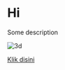 # Hi

Some description

![3d](https://images.unsplash.com/photo-1635009981474-73c567911a37?ixlib=rb-1.2.1&ixid=MnwxMjA3fDB8MHxwaG90by1wYWdlfHx8fGVufDB8fHx8&auto=format&fit=crop&w=2064&q=80)

[Klik disini](https://ariamustofa.wordpress.com)
